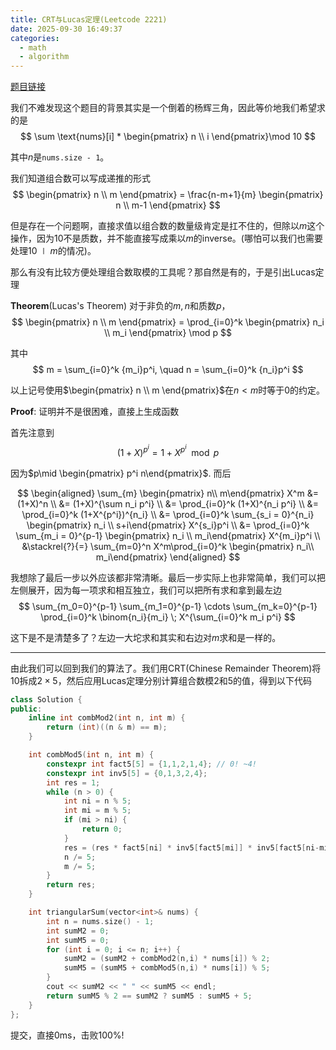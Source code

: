 ```yaml
---
title: CRT与Lucas定理(Leetcode 2221)
date: 2025-09-30 16:49:37
categories:
  - math
  - algorithm
---
```


[题目链接](https://leetcode.cn/problems/find-triangular-sum-of-an-array)

我们不难发现这个题目的背景其实是一个倒着的杨辉三角，因此等价地我们希望求的是
$$
\sum \text{nums}[i] * \begin{pmatrix}
  n \\ i
\end{pmatrix}\mod 10
$$

其中$n$是`nums.size - 1`。

我们知道组合数可以写成递推的形式
$$
\begin{pmatrix}
  n \\ m
\end{pmatrix} = \frac{n-m+1}{m} \begin{pmatrix}
  n \\ m-1
\end{pmatrix}
$$

但是存在一个问题啊，直接求值以组合数的数量级肯定是扛不住的，但除以$m$这个操作，因为10不是质数，并不能直接写成乘以$m$的inverse。(哪怕可以我们也需要处理$10\mid m$的情况)。

那么有没有比较方便处理组合数取模的工具呢？那自然是有的，于是引出Lucas定理

**Theorem**(Lucas's Theorem)
对于非负的$m, n$和质数$p$，
$$
\begin{pmatrix}
  n \\ m
\end{pmatrix} = \prod_{i=0}^k \begin{pmatrix}
  n_i \\ m_i
\end{pmatrix} \mod p
$$

其中
$$
m = \sum_{i=0}^k {m_i}p^i, \quad n = \sum_{i=0}^k {n_i}p^i
$$

以上记号使用$\begin{pmatrix}
  n \\ m
\end{pmatrix}$在$n < m$时等于0的约定。

**Proof**: 证明并不是很困难，直接上生成函数

首先注意到
$$
(1+X)^{p^i} = 1+X^{p^i} \mod p
$$

因为$p\mid \begin{pmatrix} p^i n\end{pmatrix}$. 而后

$$
\begin{aligned}
\sum_{m} \begin{pmatrix} n\\ m\end{pmatrix} X^m &= (1+X)^n \\
&= (1+X)^{\sum n_i p^i} \\
&= \prod_{i=0}^k (1+X)^{n_i p^i} \\
&= \prod_{i=0}^k (1+X^{p^i})^{n_i} \\
&= \prod_{i=0}^k \sum_{s_i = 0}^{n_i} \begin{pmatrix} n_i \\ s+i\end{pmatrix} X^{s_i}p^i \\
&= \prod_{i=0}^k \sum_{m_i = 0}^{p-1} \begin{pmatrix} n_i \\ m_i\end{pmatrix} X^{m_i}p^i \\
&\stackrel{?}{=} \sum_{m=0}^n X^m\prod_{i=0}^k \begin{pmatrix} n_i\\ m_i\end{pmatrix}  
\end{aligned}
$$

我想除了最后一步以外应该都非常清晰。最后一步实际上也非常简单，我们可以把左侧展开，因为每一项求和相互独立，我们可以把所有求和拿到最左边
$$
\sum_{m_0=0}^{p-1} \sum_{m_1=0}^{p-1} \cdots \sum_{m_k=0}^{p-1} 
\prod_{i=0}^k \binom{n_i}{m_i} 
\; X^{\sum_{i=0}^k m_i p^i}
$$

这下是不是清楚多了？左边一大坨求和其实和右边对$m$求和是一样的。

---
由此我们可以回到我们的算法了。我们用CRT(Chinese Remainder Theorem)将10拆成$2\times 5$，然后应用Lucas定理分别计算组合数模2和5的值，得到以下代码

```cpp
class Solution {
public:
    inline int combMod2(int n, int m) {
        return (int)((n & m) == m);
    }

    int combMod5(int n, int m) {
        constexpr int fact5[5] = {1,1,2,1,4}; // 0! ~4!
        constexpr int inv5[5] = {0,1,3,2,4};
        int res = 1;
        while (n > 0) {
            int ni = n % 5;
            int mi = m % 5;
            if (mi > ni) {
                return 0; 
            }
            res = (res * fact5[ni] * inv5[fact5[mi]] * inv5[fact5[ni-mi]]) % 5;
            n /= 5;
            m /= 5;
        }
        return res;
    }

    int triangularSum(vector<int>& nums) {
        int n = nums.size() - 1;
        int sumM2 = 0;
        int sumM5 = 0;
        for (int i = 0; i <= n; i++) {
            sumM2 = (sumM2 + combMod2(n,i) * nums[i]) % 2;
            sumM5 = (sumM5 + combMod5(n,i) * nums[i]) % 5;
        }
        cout << sumM2 << " " << sumM5 << endl;
        return sumM5 % 2 == sumM2 ? sumM5 : sumM5 + 5;
    }
};
```

提交，直接0ms，击败100%! 